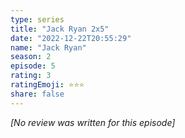 ```yaml
---
type: series
title: "Jack Ryan 2x5"
date: "2022-12-22T20:55:29"
name: "Jack Ryan"
season: 2
episode: 5
rating: 3
ratingEmoji: ⭐️⭐️⭐️
share: false
---
```


_[No review was written for this episode]_
